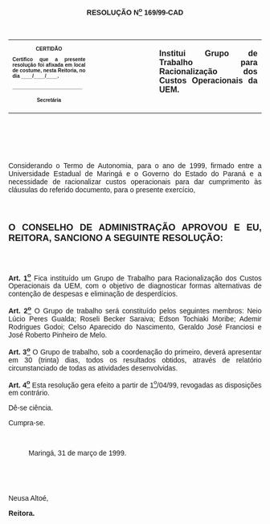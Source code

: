 <BODY>

<B><FONT FACE="Arial"><P ALIGN="CENTER"></P>
<P ALIGN="CENTER">RESOLU&Ccedil;&Atilde;O  N<U><SUP>o</U></SUP> 169/99-CAD</P>
<P ALIGN="JUSTIFY"></P>
</B><P ALIGN="JUSTIFY">&nbsp;</P></FONT>
<TABLE CELLSPACING=0 BORDER=0 CELLPADDING=7 WIDTH=621>
<TR><TD WIDTH="32%" VALIGN="TOP">
<B><FONT FACE="Arial" SIZE=1><P ALIGN="CENTER">CERTID&Atilde;O</P>
<P ALIGN="JUSTIFY">   Certifico que a presente resolu&ccedil;&atilde;o foi afixada em local de costume, nesta Reitoria, no dia ____/____/____.</P>
<P ALIGN="JUSTIFY"></P>
<P ALIGN="JUSTIFY">_________________________</P>
<P ALIGN="CENTER">Secret&aacute;ria</B></FONT></TD>
<TD WIDTH="26%" VALIGN="TOP">&nbsp;</TD>
<TD WIDTH="43%" VALIGN="TOP">
<B><FONT FACE="Arial"><P ALIGN="JUSTIFY">Institui Grupo de Trabalho para Racionaliza&ccedil;&atilde;o dos Custos Operacionais da UEM.</B></FONT></TD>
</TR>
</TABLE>

<FONT FACE="Arial"><P ALIGN="JUSTIFY"></P>
</FONT><FONT FACE="Arial" SIZE=4><P ALIGN="JUSTIFY">&nbsp;</P>
<P ALIGN="JUSTIFY">&nbsp;</P>
</FONT><FONT FACE="Arial"><P ALIGN="JUSTIFY">&#9;Considerando o Termo de Autonomia, para o ano de 1999, firmado entre a Universidade Estadual de Maring&aacute; e o Governo do Estado do Paran&aacute; e a necessidade de racionalizar custos operacionais para dar cumprimento &agrave;s cl&aacute;usulas do referido documento, para o presente exerc&iacute;cio,</P>
</FONT><FONT FACE="Arial" SIZE=4><P ALIGN="JUSTIFY"></P>
<P ALIGN="JUSTIFY">&nbsp;</P>
<B><P ALIGN="JUSTIFY">O CONSELHO DE ADMINISTRA&Ccedil;&Atilde;O APROVOU E EU, REITORA, SANCIONO A SEGUINTE RESOLU&Ccedil;&Atilde;O:</P>
</B><P ALIGN="JUSTIFY"></P>
<P ALIGN="JUSTIFY">&nbsp;</P>
</FONT><B><FONT FACE="Arial"><P ALIGN="JUSTIFY">&#9;Art. 1<U><SUP>o</B></U></SUP> Fica institu&iacute;do um Grupo de Trabalho para Racionaliza&ccedil;&atilde;o dos Custos Operacionais da UEM, com o objetivo de diagnosticar formas alternativas de conten&ccedil;&atilde;o de despesas e elimina&ccedil;&atilde;o de desperd&iacute;cios.</P>
<B><P ALIGN="JUSTIFY">&#9;Art. 2<U><SUP>o</B></U></SUP> O Grupo de trabalho ser&aacute; constitu&iacute;do pelos seguintes membros: Neio L&uacute;cio Peres Gualda; Roseli Becker Saraiva; Edson Tochiaki Moribe; Ademir Rodrigues Godoi; Celso Aparecido do Nascimento, Geraldo Jos&eacute; Franciosi e Jos&eacute; Roberto Pinheiro de Melo.</P>
<B><P ALIGN="JUSTIFY">&#9;Art. 3<U><SUP>o</B></U></SUP> O Grupo de trabalho, sob a coordena&ccedil;&atilde;o do primeiro, dever&aacute; apresentar em 30 (trinta) dias, todos os resultados obtidos, atrav&eacute;s de relat&oacute;rio circunstanciado de todas as atividades desenvolvidas.</P>
<P ALIGN="JUSTIFY">&#9;<B>Art. 4<U><SUP>o</B></U></SUP> Esta resolu&ccedil;&atilde;o gera efeito a partir de 1<U><SUP>o</U></SUP>/04/99, revogadas as disposi&ccedil;&otilde;es em contr&aacute;rio.</P>
<P ALIGN="JUSTIFY">&#9;D&ecirc;-se ci&ecirc;ncia.</P>
<P ALIGN="JUSTIFY">&#9;Cumpra-se.</P>
<P ALIGN="JUSTIFY"></P>
<P ALIGN="JUSTIFY">&nbsp;</P><DIR>

<P ALIGN="JUSTIFY">&#9;&#9;&#9;&#9;Maring&aacute;, 31 de mar&ccedil;o de 1999.</P>
<P ALIGN="JUSTIFY"></P>
<P ALIGN="JUSTIFY">&nbsp;</P>
<P ALIGN="JUSTIFY">&nbsp;</P></DIR>

<P ALIGN="JUSTIFY">&#9;&#9;&#9;&#9;&#9;Neusa Alto&eacute;,</P>
<P ALIGN="JUSTIFY">&#9;&#9;&#9;&#9;&#9;<B>Reitora.</P>
</B><P ALIGN="JUSTIFY"></P></FONT></BODY>
